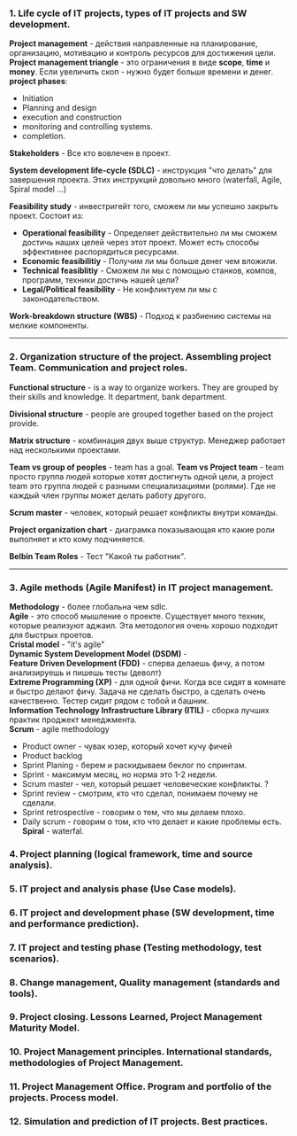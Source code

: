 ### 1.	Life cycle of IT projects, types of IT projects and SW development.
**Project management** - действия направленные на планирование, организацию, мотивацию и контроль ресурсов для достижения цели.<br>
**Project management triangle** - это ограничения в виде **scope**, **time** и **money**. Если увеличить скоп - нужно будет больше времени и денег.
**project phases**:
- Initiation
- Planning and design
- execution and construction
- monitoring and controlling systems.
- completion.<br>

**Stakeholders** - Все кто вовлечен в проект.

**System development life-cycle (SDLC)** - инструкция "что делать" для завершения проекта. Этих инструкций довольно много (waterfall, Agile, Spiral model ...)

**Feasibility study** - инвестригейт того, сможем ли мы успешно закрыть проект. Состоит из:
- **Operational feasibility** - Определяет действительно ли мы сможем достичь наших целей через этот проект. Может есть способы эффективнее распорядиться ресурсами.
- **Economic feasibilitiy** - Получим ли мы больше денег чем вложили.
- **Technical feasiblitiy** - Сможем ли мы с помощью станков, компов, программ, техники достичь нашей цели?
- **Legal/Political feasibility** - Не конфликтуем ли мы с законодательством.

**Work-breakdown structure (WBS)** - Подход к разбиению системы на мелкие компоненты.




***
### 2.	Organization structure of the project. Assembling project Team. Communication and project roles.

**Functional structure** - is a way to organize workers. They are grouped by their skills and knowledge. It department, bank department.

**Divisional structure** - people are grouped together based on the project provide.

**Matrix structure** - комбинация двух выше структур. Менеджер работает над несколькими проектами.

**Team vs group of peoples** - team has a goal.
**Team vs Project team** - team просто группа людей которые хотят достигнуть одной цели, а project team это группа людей с разными специализациями (ролями). Где не каждый член группы может делать работу другого.

**Scrum master** - человек, который решает конфликты внутри команды.

**Project organization chart** - диаграмка показывающая кто какие роли выполняет и кто кому подчиняется.

**Belbin Team Roles** - Тест "Какой ты работник".
***

### 3.	Agile methods (Agile Manifest) in IT project management.

**Methodology** - более глобальна чем sdlc. <br>
**Agile** - это способ мышление о проекте. Существует много техник, которые реализуют аджаил. Эта методология очень хорошо подходит для быстрых проетов. <br>
**Cristal model** - "it's agile"<br>
**Dynamic System Development Model (DSDM)** - <br>
**Feature Driven Development (FDD)** - сперва делаешь фичу, а потом анализируешь и пишешь тесты (деволт)<br>
**Extreme Programming (XP)** - для одной фичи. Когда все сидят в комнате и быстро делают фичу. Задача не сделать быстро, а сделать очень качественно. Тестер сидит рядом с тобой и башник.<br>
**Information Technology Infrastructure Library (ITIL)** - сборка лучших практик проджект менеджмента.<br>
**Scrum** - agile methodology <br>
   - Product owner - чувак юзер, который хочет кучу фичей
   - Product backlog
   - Sprint Planing - берем и раскидываем беклог по спринтам.
   - Sprint - максимум месяц, но норма это 1-2 недели.
   - Scrum master - чел, который решает человеческие конфликты. ?
   - Sprint review - смотрим, кто что сделал, понимаем почему не сделали.
   - Sprint retrospective - говорим о тем, что мы делаем плохо.
   - Daily scrum - говорим о том, кто что делает и какие проблемы есть.
**Spiral** - waterfal. 
### 4.	Project planning (logical framework, time and source analysis).
### 5.	IT project and analysis phase (Use Case models).
### 6.	IT project and development phase (SW development, time and performance prediction).
### 7.	IT project and testing phase (Testing methodology, test scenarios).
### 8.	Change management, Quality management (standards and tools). 
### 9.	Project closing. Lessons Learned, Project Management Maturity Model.
### 10.	Project Management principles. International standards, methodologies of Project Management.
### 11.	Project Management Office. Program and portfolio of the projects. Process model.
### 12.	Simulation and prediction of IT projects. Best practices.
